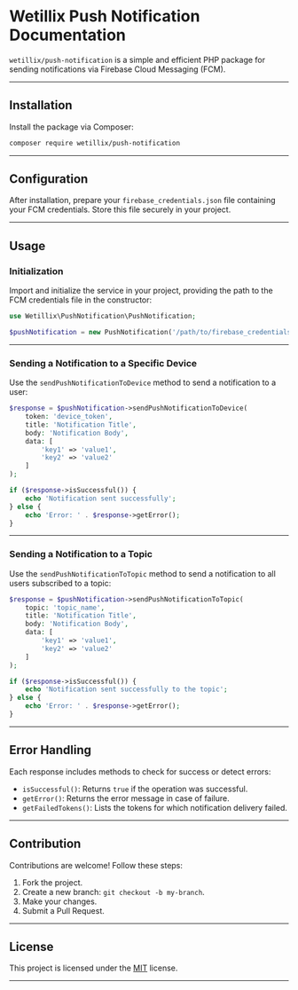 # Wetillix Push Notification Documentation

`wetillix/push-notification` is a simple and efficient PHP package for sending notifications via Firebase Cloud Messaging (FCM).

---

## **Installation**

Install the package via Composer:

```bash
composer require wetillix/push-notification
```

---

## **Configuration**

After installation, prepare your `firebase_credentials.json` file containing your FCM credentials. Store this file securely in your project.

---

## **Usage**

### **Initialization**

Import and initialize the service in your project, providing the path to the FCM credentials file in the constructor:

```php
use Wetillix\PushNotification\PushNotification;

$pushNotification = new PushNotification('/path/to/firebase_credentials.json');
```

---

### **Sending a Notification to a Specific Device**

Use the `sendPushNotificationToDevice` method to send a notification to a user:

```php
$response = $pushNotification->sendPushNotificationToDevice(
    token: 'device_token',
    title: 'Notification Title',
    body: 'Notification Body',
    data: [
        'key1' => 'value1',
        'key2' => 'value2'
    ]
);

if ($response->isSuccessful()) {
    echo 'Notification sent successfully';
} else {
    echo 'Error: ' . $response->getError();
}
```

---

### **Sending a Notification to a Topic**

Use the `sendPushNotificationToTopic` method to send a notification to all users subscribed to a topic:

```php
$response = $pushNotification->sendPushNotificationToTopic(
    topic: 'topic_name',
    title: 'Notification Title',
    body: 'Notification Body',
    data: [
        'key1' => 'value1',
        'key2' => 'value2'
    ]
);

if ($response->isSuccessful()) {
    echo 'Notification sent successfully to the topic';
} else {
    echo 'Error: ' . $response->getError();
}
```

---

## **Error Handling**

Each response includes methods to check for success or detect errors:

- `isSuccessful()`: Returns `true` if the operation was successful.
- `getError()`: Returns the error message in case of failure.
- `getFailedTokens()`: Lists the tokens for which notification delivery failed.

---

## **Contribution**

Contributions are welcome! Follow these steps:

1. Fork the project.
2. Create a new branch: `git checkout -b my-branch`.
3. Make your changes.
4. Submit a Pull Request.

---

## **License**

This project is licensed under the [MIT](LICENSE) license.

---
